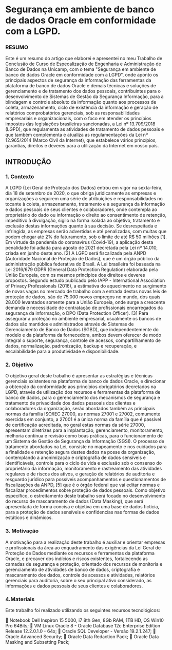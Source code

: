 # Segurança em ambiente de banco de dados Oracle em conformidade com a LGPD.

### RESUMO
Este é um resumo do artigo que elaborei e apresentei no meu Trabalho de Conclusão de Curso de Especalização de Engenharia e Administração de Banco de Dados na Unicamp, com o tema "Segurança em ambiente de banco de dados Oracle em conformidade com a LGPD", onde aponto os principais aspectos de segurança da informação das ferramentas da plataforma de banco de dados Oracle e demais técnicas e soluções de gerenciamento e de tratamento dos dados pessoais, contribuintes para o desenvolvimento de Sistemas de Gestão da Segurança Informação, para a blindagem e controle absoluto da informação quanto aos processos de coleta, armazenamento, ciclo de existência da informação e geração de relatórios comprobatórios gerenciais, sob as responsabilidades empresariais e organizacionais, com o foco em atender os princípios impostos das legislações brasileiras sancionadas, a Lei nº 13.709/2018 (LGPD), que regulamenta as atividades de tratamento de dados pessoais e que também complementa e atualiza as regulamentações da Lei nº 12.965/2014 (Marco Civil da Internet), que estabelece vários princípios, garantias, direitos e deveres para a utilização da Internet em nosso país.

## INTRODUÇÃO

### 1. Contexto
A LGPD (Lei Geral de Proteção dos Dados) entrou em 
vigor na sexta-feira, dia 18 de setembro de 2020, o que obriga 
juridicamente as empresas e organizações a seguirem uma série 
de atribuições e responsabilidades no tocante à coleta, 
armazenamento, tratamento e a segurança da informação e 
dados pessoais de seus clientes e colaboradores, onde 
contempla ao proprietário do dado ou informação o direito ao 
consentimento de retenção, impeditivo à divulgação, sigilo na 
forma isolada ao objetivo, tratamento e exclusão destas 
informações quanto à sua decisão. Se desrespeitada e 
infringida, as empresas serão advertidas e até penalizadas, com 
multas que podem chegar até 2% do faturamento, sob o limite 
de até R$ 50 milhões [1]. Em virtude da pandemia do 
coronavírus (Covid-19), a aplicação desta penalidade foi adiada 
para agosto de 2021 decretada pela Lei nº 14.010, criada em 
junho deste ano. [2]
A LGPD será fiscalizada pela ANPD (Autoridade Nacional 
de Proteção de Dados), que é um órgão público da 
administração pública federativa do Brasil. A Lei brasileira foi 
baseada na Lei 2016/679 GDPR (General Data Protection 
Regulation) elaborada pela União Europeia, com os mesmos 
princípios dos direitos e deveres propostos.
Segundo estudo publicado pelo IAPP - International 
Association of Privacy Professionals (2016), a estimativa do 
aquecimento no surgimento de novas vagas no mercado de 
trabalho com a entrada destas novas leis de proteção de dados,
são de 75.000 novos empregos no mundo, dos quais 28.000 
levantados somente para a União Europeia, onde surge a 
crescente demanda e necessidade de contratação de 
profissionais encarregados da segurança da informação, o DPO (Data Protection Officer). [3]
Para assegurar a proteção no ambiente empresarial, 
usualmente os bancos de dados são mantidos e administrados 
através de Sistemas de Gerenciamento de Banco de Dados 
(SGBD), que independentemente do modelo e da plataforma da 
fornecedora, ambos devem oferecer de modo integral o suporte,
segurança, controle de acessos, compartilhamento de dados,
normalização, padronização, backup e recuperação, e 
escalabilidade para a produtividade e disponibilidade.

### 2. Objetivo
O objetivo geral deste trabalho é apresentar as estratégias e 
técnicas gerenciais existentes na plataforma de banco de dados 
Oracle, e direcionar a obtenção da conformidade aos princípios
obrigatórios decretados na LGPD, através de utilização dos 
recursos e ferramentas da plataforma de banco de dados, para o 
gerenciamento dos mecanismos de segurança e tratamento de 
privacidade dos dados pessoais dos clientes e colaboradores da 
organização, serão abordados também as principais normas da 
família ISO/IEC 27000, as normas 27001 e 27002, comumente
exercidas em conjunto, a 27001 é a única norma da família que 
é passível de certificação acreditada, no geral estas normas da 
série 27000, apresentam diretrizes para a implantação, 
gerenciamento, monitoramento, melhoria contínua e revisão 
como boas práticas, para o funcionamento de um Sistema de 
Gestão de Segurança da Informação (SGSI).
O processo de tratamento abordados na Lei, consiste no
mapeamento e nos cuidados para a finalidade e retenção segura 
destes dados na posse da organização, contemplando a
anonimização e criptografia de dados sensíveis e identificáveis, 
controle para o ciclo de vida e exclusão sob o consenso do 
proprietário da informação, monitoramento e rastreamento das 
atividades regulares e de riscos dos ativos, e geração de 
relatórios de auditoria e resguardo jurídico para possíveis 
acompanhamentos e questionamentos de fiscalizações da 
ANPD, [5] que é o órgão federal que vai editar normas e 
fiscalizar procedimentos sobre proteção de dados pessoais.
Como objetivo específico, o estreitamento deste trabalho 
será focado no desenvolvimento do recurso de mascaramento 
de dados (Data Masking), que será apresentada de forma 
concisa e objetiva em uma base de dados fictícia, para a 
proteção de dados sensíveis e confidencias nas formas de dados 
estáticos e dinâmicos.

### 3. Motivação
A motivação para a realização deste trabalho é auxiliar e 
orientar empresas e profissionais da área ao enquadramento das 
exigências da Lei Geral de Proteção de Dados mediante os 
recursos e ferramentas da plataforma Oracle, e precaver dos 
indícios e riscos existentes, fortalecendo as camadas de 
segurança e proteção, orientado dos recursos de monitoria e 
gerenciamento de atividades de banco de dados, criptografia e 
mascaramento dos dados, controle de acessos e atividades, 
relatórios gerenciais para auditoria, sobre o seu principal ativo 
considerado, as informações e dados pessoais de seus clientes e 
colaboradores. 

### 4.Materiais
Este trabalho foi realizado utilizando os seguintes recursos tecnológicos:

 Notebook Dell Inspiron 15 5000, i7 8th Gen, 8Gb RAM, 1TB HD, OS Win10 Pro 64Bits; 
 VM Linux Oracle 8 - Oracle Database 12c Enterprise Edition Release 12.2.0.1.0 - 64x;
 Oracle SQL Developer - Versão 19.2.1.247;
 Oracle Advanced Security;
 Oracle Data Redaction Pack;
 Oracle Data Masking and Subsetting Pack;


